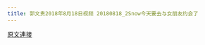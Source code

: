 ```yaml
---
title: 郭文贵2018年8月18日视频 20180818_2Snow今天要去与女朋友约会了
---
```


[原文連接](https://gnews.org/ThreadView/53477255)


